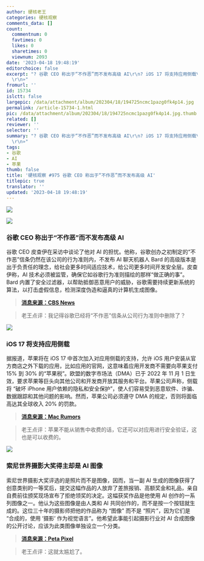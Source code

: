 ```yaml
---
author: 硬核老王
categories: 硬核观察
comments_data: []
count:
  commentnum: 0
  favtimes: 0
  likes: 0
  sharetimes: 0
  viewnum: 2093
date: '2023-04-18 19:48:19'
editorchoice: false
excerpt: "? 谷歌 CEO 称出于“不作恶”而不发布高级 AI\r\n? iOS 17 将支持应用侧载\r\n? 索尼世界摄影大奖得主却是 AI 图像\r\n»
  \r\n»"
fromurl: ''
id: 15734
islctt: false
largepic: /data/attachment/album/202304/18/194725ncmc1pazg0fk4p14.jpg
permalink: /article-15734-1.html
pic: /data/attachment/album/202304/18/194725ncmc1pazg0fk4p14.jpg.thumb.jpg
related: []
reviewer: ''
selector: ''
summary: "? 谷歌 CEO 称出于“不作恶”而不发布高级 AI\r\n? iOS 17 将支持应用侧载\r\n? 索尼世界摄影大奖得主却是 AI 图像\r\n»
  \r\n»"
tags:
- 谷歌
- AI
- 苹果
thumb: false
title: '硬核观察 #975 谷歌 CEO 称出于“不作恶”而不发布高级 AI'
titlepic: true
translator: ''
updated: '2023-04-18 19:48:19'
---
```


![](/data/attachment/album/202304/18/194725ncmc1pazg0fk4p14.jpg)


![](/data/attachment/album/202304/18/194735jsjtnpsoyt5hxvcz.jpg)


### 谷歌 CEO 称出于“不作恶”而不发布高级 AI


谷歌 CEO 皮查伊在采访中谈论了他对 AI 的担忧。他称，谷歌创办之初制定的“不作恶”信条仍然在该公司的行为准则内，不发布 AI 聊天机器人 Bard 的高级版本是出于负责任的理念，给社会更多时间适应技术，给公司更多时间开发安全层。皮查伊称，AI 技术必须被监管，确保它如谷歌行为准则描绘的那样“做正确的事”。Bard 内置了安全过滤器，以帮助抵御恶意用户的威胁，谷歌需要持续更新系统的算法，以打击虚假信息，检测深度伪造和逼真的计算机生成图像。



> 
> **[消息来源：CBS News](https://www.cbsnews.com/news/how-googles-dont-be-evil-motto-has-evolved-for-ai-age-60-minutes-2023-04-16/)**
> 
> 
> 



> 
> 老王点评：我记得谷歌已经将“不作恶”信条从公司行为准则中删除了？
> 
> 
> 


![](/data/attachment/album/202304/18/194746p6wwew9qk7r9xkqw.jpg)


### iOS 17 将支持应用侧载


据报道，苹果将在 iOS 17 中首次加入对应用侧载的支持，允许 iOS 用户安装从官方商店之外下载的应用，比如应用的官网，这意味着应用开发商不需要向苹果支付 15% 到 30% 的“苹果税”。欧盟的数字市场法（DMA）已于 2022 年 11 月 1 日生效，要求苹果等巨头向其他公司和开发商开放其服务和平台。苹果公司声称，侧载将 “破坏 iPhone 用户依赖的隐私和安全保护”，使人们容易受到恶意软件、诈骗、数据跟踪和其他问题的影响。然而，苹果公司必须遵守 DMA 的规定，否则将面临高达其全球收入 20% 的罚款。



> 
> **[消息来源：Mac Rumors](https://www.macrumors.com/2023/04/17/app-sideloading-support-coming-ios-17/)**
> 
> 
> 



> 
> 老王点评：苹果不能从销售中收费的话，它还可以对应用进行安全验证，这也是可以收费的。
> 
> 
> 


![](/data/attachment/album/202304/18/194800tu3uguu1xp6uu0bm.jpg)


### 索尼世界摄影大奖得主却是 AI 图像


索尼世界摄影大奖评选的是照片而不是图像，因而，当一副 AI 生成的图像获得了创意类别的一等奖后，提交这幅作品的人放弃了差旅报销、高额奖金和礼品，亲自自费前往颁奖现场宣布了拒绝领奖的决定。这幅获奖作品是他使用 AI 创作的一系列图像之一。他认为这些图像是由人类和 AI 共同创作的，而不是按一个按钮就生成的。这位三十年的摄影师把他的作品称为 “图像” 而不是 “照片”，因为它们是 “合成的，使用 ‘摄影’ 作为视觉语言”。他希望此事能引起摄影行业对 AI 合成图像的公开讨论，应该为此类图像单独设立一个分类。



> 
> **[消息来源：Peta Pixel](https://petapixel.com/2023/04/14/artist-refuses-prize-after-his-ai-image-wins-at-top-photo-contest/)**
> 
> 
> 



> 
> 老王点评：这就太尴尬了。
> 
> 
>